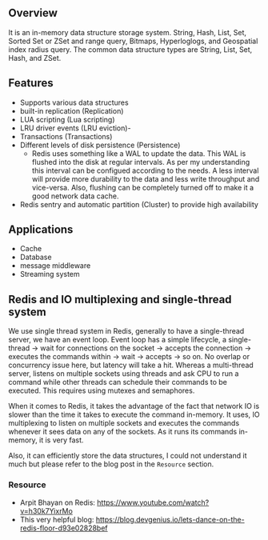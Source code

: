 ## Overview
It is an in-memory data structure storage system. String, Hash, List, Set, Sorted Set or ZSet and range query, Bitmaps, Hyperloglogs, and Geospatial index radius query. The common data structure types are String, List, Set, Hash, and ZSet.

## Features
- Supports various data structures
- built-in replication (Replication)
- LUA scripting (Lua scripting)
- LRU driver events (LRU eviction)-
- Transactions (Transactions) 
- Different levels of disk persistence (Persistence)
    - Redis uses something like a WAL to update the data. This WAL is flushed into the disk at regular intervals. As per my understanding this interval can be configued according to the needs. A less interval will provide more durability to the data and less write throughput and vice-versa. Also, flushing can be completely turned off to make it a good network data cache.
- Redis sentry and automatic partition (Cluster) to provide high availability

## Applications
- Cache
- Database
- message middleware
- Streaming system

## Redis and IO multiplexing and single-thread system
We use single thread system in Redis, generally to have a single-thread server, we have an event loop. Event loop has a simple lifecycle, a single-thread 
-> wait for connections on the socket -> accepts the connection -> executes the commands within -> wait -> accepts -> so on.
No overlap or concurrency issue here, but latency will take a hit.
Whereas a multi-thread server, listens on multiple sockets using threads and ask CPU to run a command while other threads can schedule their commands to be executed.
This requires using mutexes and semaphores.

When it comes to Redis, it takes the advantage of the fact that network IO is slower than the time it takes to execute the command in-memory. It uses, IO multiplexing to listen on multiple sockets and executes the commands whenever it sees data on any of the sockets. As it runs its commands in-memory, it is very fast.

Also, it can efficiently store the data structures, I could not understand it much but please refer to the blog post in the `Resource` section.


### Resource
- Arpit Bhayan on Redis: https://www.youtube.com/watch?v=h30k7YixrMo
- This very helpful blog: https://blog.devgenius.io/lets-dance-on-the-redis-floor-d93e02828bef